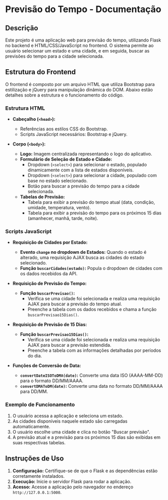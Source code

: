 # Previsão do Tempo - Documentação

## Descrição

Este projeto é uma aplicação web para previsão do tempo, utilizando Flask no backend e HTML/CSS/JavaScript no frontend. O sistema permite ao usuário selecionar um estado e uma cidade, e em seguida, buscar as previsões do tempo para a cidade selecionada.

## Estrutura do Frontend

O frontend é composto por um arquivo HTML que utiliza Bootstrap para estilização e jQuery para manipulação dinâmica do DOM. Abaixo estão detalhes sobre a estrutura e o funcionamento do código.

### Estrutura HTML

- **Cabeçalho (`<head>`):**
  - Referências aos estilos CSS do Bootstrap.
  - Scripts JavaScript necessários: Bootstrap e jQuery.

- **Corpo (`<body>`):**
  - **Logo:** Imagem centralizada representando o logo do aplicativo.
  - **Formulário de Seleção de Estado e Cidade:**
    - Dropdown (`<select>`) para selecionar o estado, populado dinamicamente com a lista de estados disponíveis.
    - Dropdown (`<select>`) para selecionar a cidade, populado com base no estado selecionado.
    - Botão para buscar a previsão do tempo para a cidade selecionada.
  - **Tabelas de Previsão:**
    - Tabela para exibir a previsão do tempo atual (data, condição, umidade, temperatura, vento).
    - Tabela para exibir a previsão do tempo para os próximos 15 dias (amanhecer, manhã, tarde, noite).

### Scripts JavaScript

- **Requisição de Cidades por Estado:**
  - **Evento `change` no dropdown de Estados:** Quando o estado é alterado, uma requisição AJAX busca as cidades do estado selecionado.
  - **Função `buscarCidades(estado)`:** Popula o dropdown de cidades com os dados recebidos da API.

- **Requisição de Previsão do Tempo:**
  - **Função `buscarPrevisao()`:**
    - Verifica se uma cidade foi selecionada e realiza uma requisição AJAX para buscar a previsão do tempo atual.
    - Preenche a tabela com os dados recebidos e chama a função `buscarPrevisao15Dias()`.

- **Requisição de Previsão de 15 Dias:**
  - **Função `buscarPrevisao15Dias()`:**
    - Verifica se uma cidade foi selecionada e realiza uma requisição AJAX para buscar a previsão estendida.
    - Preenche a tabela com as informações detalhadas por períodos do dia.

- **Funções de Conversão de Data:**
  - **`convertDateISOToDMA(date)`:** Converte uma data ISO (AAAA-MM-DD) para o formato DD/MM/AAAA.
  - **`convertDMAToDM(date)`:** Converte uma data no formato DD/MM/AAAA para DD/MM.

### Exemplo de Funcionamento

1. O usuário acessa a aplicação e seleciona um estado.
2. As cidades disponíveis naquele estado são carregadas automaticamente.
3. O usuário escolhe uma cidade e clica no botão "Buscar previsão".
4. A previsão atual e a previsão para os próximos 15 dias são exibidas em suas respectivas tabelas.

## Instruções de Uso

1. **Configuração:** Certifique-se de que o Flask e as dependências estão corretamente instalados.
2. **Execução:** Inicie o servidor Flask para rodar a aplicação.
3. **Acesso:** Acesse a aplicação pelo navegador no endereço `http://127.0.0.1:5000`.



